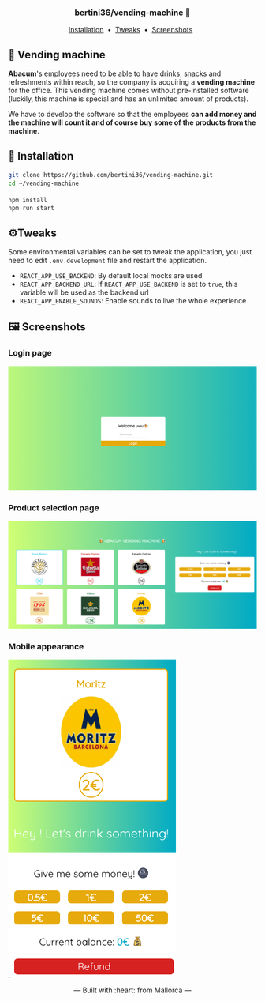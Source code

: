 <h3 align="center">
    bertini36/vending-machine 🍺
</h3>
<p align="center">
  <a href="#-installation">Installation</a>&nbsp;&nbsp;•&nbsp;
  <a href="#-tweaks">Tweaks</a>&nbsp;&nbsp;•&nbsp;
  <a href="#-screenshots">Screenshots</a>&nbsp;&nbsp;
</p>

## 🍺 Vending machine
**Abacum**'s employees need to be able to have drinks, snacks and refreshments 
within reach, so the company is acquiring a **vending machine** for the office. 
This vending machine comes without pre-installed software (luckily, this machine 
is special and has an unlimited amount of products).

We have to develop the software so that the employees **can add money and the machine 
will count it and of course buy some of the products from the machine**.

## 🚀 Installation
```bash
git clone https://github.com/bertini36/vending-machine.git
cd ~/vending-machine

npm install
npm run start
```

## ⚙️Tweaks
Some environmental variables can be set to tweak the application, you just need to edit `.env.development`
file and restart the application.
- `REACT_APP_USE_BACKEND`: By default local mocks are used
- `REACT_APP_BACKEND_URL`: If `REACT_APP_USE_BACKEND` is set to `true`, this variable will be used as the backend url
- `REACT_APP_ENABLE_SOUNDS`: Enable sounds to live the whole experience

## 🖼️ Screenshots
### Login page
![login page](https://github.com/bertini36/vending-machine/blob/main/public/screenshots/login.png?raw=true)

### Product selection page
![product selection page](https://github.com/bertini36/vending-machine/blob/main/public/screenshots/vending-machine.png?raw=true)

### Mobile appearance
![responsive](https://github.com/bertini36/vending-machine/blob/main/public/screenshots/mobile.png?raw=true)

<p align="center">&mdash; Built with :heart: from Mallorca &mdash;</p>